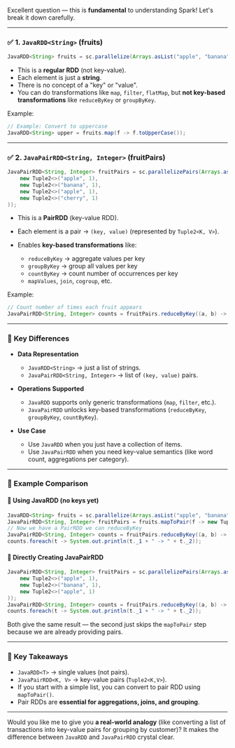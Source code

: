 Excellent question — this is **fundamental** to understanding Spark!
Let's break it down carefully.

---

### ✅ **1. `JavaRDD<String>` (fruits)**

```java
JavaRDD<String> fruits = sc.parallelize(Arrays.asList("apple", "banana", "cherry", "apple", "banana"));
```

* This is a **regular RDD** (not key-value).
* Each element is just a **string**.
* There is no concept of a "key" or "value".
* You can do transformations like `map`, `filter`, `flatMap`, but **not key-based transformations** like `reduceByKey` or `groupByKey`.

Example:

```java
// Example: Convert to uppercase
JavaRDD<String> upper = fruits.map(f -> f.toUpperCase());
```

---

### ✅ **2. `JavaPairRDD<String, Integer>` (fruitPairs)**

```java
JavaPairRDD<String, Integer> fruitPairs = sc.parallelizePairs(Arrays.asList(
    new Tuple2<>("apple", 1),
    new Tuple2<>("banana", 1),
    new Tuple2<>("apple", 1),
    new Tuple2<>("cherry", 1)
));
```

* This is a **PairRDD** (key-value RDD).
* Each element is a pair → `(key, value)` (represented by `Tuple2<K, V>`).
* Enables **key-based transformations** like:

    * `reduceByKey` → aggregate values per key
    * `groupByKey` → group all values per key
    * `countByKey` → count number of occurrences per key
    * `mapValues`, `join`, `cogroup`, etc.

Example:

```java
// Count number of times each fruit appears
JavaPairRDD<String, Integer> counts = fruitPairs.reduceByKey((a, b) -> a + b);
```

---

### 🔑 **Key Differences**

* **Data Representation**

    * `JavaRDD<String>` → just a list of strings.
    * `JavaPairRDD<String, Integer>` → list of `(key, value)` pairs.

* **Operations Supported**

    * `JavaRDD` supports only generic transformations (`map`, `filter`, etc.).
    * `JavaPairRDD` unlocks key-based transformations (`reduceByKey`, `groupByKey`, `countByKey`).

* **Use Case**

    * Use `JavaRDD` when you just have a collection of items.
    * Use `JavaPairRDD` when you need key-value semantics (like word count, aggregations per category).

---

### 📌 Example Comparison

#### 🔹 Using JavaRDD (no keys yet)

```java
JavaRDD<String> fruits = sc.parallelize(Arrays.asList("apple", "banana", "apple"));
JavaPairRDD<String, Integer> fruitPairs = fruits.mapToPair(f -> new Tuple2<>(f, 1)); 
// Now we have a PairRDD we can reduceByKey
JavaPairRDD<String, Integer> counts = fruitPairs.reduceByKey((a, b) -> a + b);
counts.foreach(t -> System.out.println(t._1 + " -> " + t._2));
```

#### 🔹 Directly Creating JavaPairRDD

```java
JavaPairRDD<String, Integer> fruitPairs = sc.parallelizePairs(Arrays.asList(
    new Tuple2<>("apple", 1),
    new Tuple2<>("banana", 1),
    new Tuple2<>("apple", 1)
));
JavaPairRDD<String, Integer> counts = fruitPairs.reduceByKey((a, b) -> a + b);
counts.foreach(t -> System.out.println(t._1 + " -> " + t._2));
```

Both give the same result — the second just skips the `mapToPair` step because we are already providing pairs.

---

### 🧠 **Key Takeaways**

* `JavaRDD<T>` → single values (not pairs).
* `JavaPairRDD<K, V>` → key-value pairs (`Tuple2<K,V>`).
* If you start with a simple list, you can convert to pair RDD using `mapToPair()`.
* Pair RDDs are **essential for aggregations, joins, and grouping**.

---

Would you like me to give you **a real-world analogy** (like converting a list of transactions into key-value pairs for grouping by customer)?
It makes the difference between `JavaRDD` and `JavaPairRDD` crystal clear.
